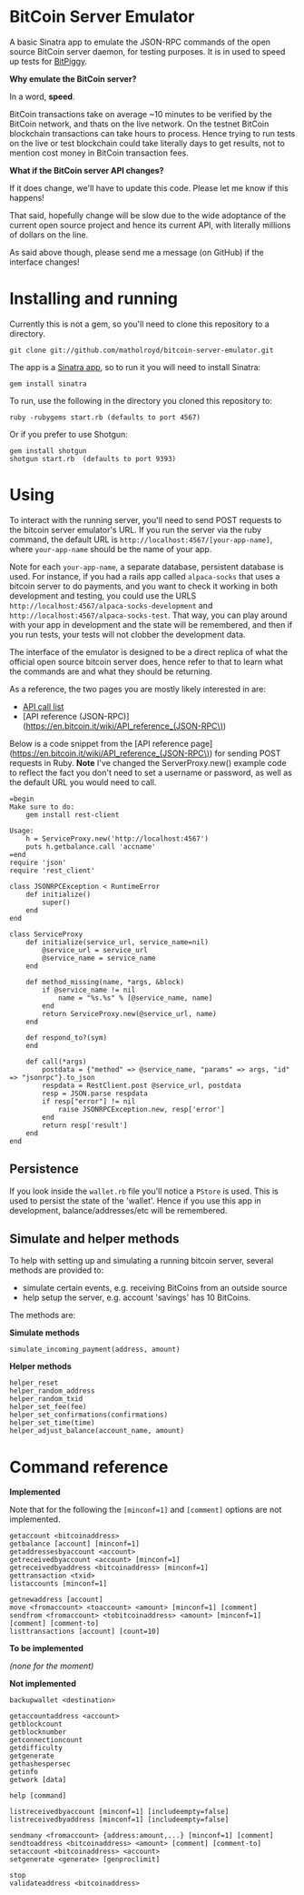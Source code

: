 # BitCoin Server Emulator

A basic Sinatra app to emulate the JSON-RPC commands of the open source BitCoin server daemon, for testing purposes.  It is in used to speed up tests for [BitPiggy](http://bitpiggy.com).

**Why emulate the BitCoin server?**

In a word, **speed**. 

BitCoin transactions take on average ~10 minutes to be verified by the BitCoin network, and thats on the live network. On the testnet BitCoin blockchain transactions can take hours to process. Hence trying to run tests on the live or test blockchain could take literally days to get results, not to mention cost money in BitCoin transaction fees.

**What if the BitCoin server API changes?**

If it does change, we'll have to update this code. Please let me know if this happens!

That said, hopefully change will be slow due to the wide adoptance of the current open source project and hence its current API, with literally millions of dollars on the line.

As said above though, please send me a message (on GitHub) if the interface changes! 

# Installing and running

Currently this is not a gem, so you'll need to clone this repository to a directory.

    git clone git://github.com/matholroyd/bitcoin-server-emulator.git
    
The app is a [Sinatra app](http://sinatrarb.com), so to run it you will need to install Sinatra:
    
    gem install sinatra

To run, use the following in the directory you cloned this repository to:

    ruby -rubygems start.rb (defaults to port 4567)

Or if you prefer to use Shotgun:

    gem install shotgun
    shotgun start.rb  (defaults to port 9393)
    
# Using

To interact with the running server, you'll need to send POST requests to the bitcoin server emulator's URL.  If you run the server via the ruby command, the default URL is `http://localhost:4567/[your-app-name]`, where `your-app-name` should be the name of your app.  

Note for each `your-app-name`, a separate database, persistent database is used. For instance, if you had a rails app called `alpaca-socks` that uses a bitcoin server to do payments, and you want to check it working in both development and testing, you could use the URLS  `http://localhost:4567/alpaca-socks-development` and  `http://localhost:4567/alpaca-socks-test`.  That way, you can play around with your app in development and the state will be remembered, and then if you run tests, your tests will not clobber the development data.

The interface of the emulator is designed to be a direct replica of what the official open source bitcoin server does, hence refer to that to learn what the commands are and what they should be returning.  

As a reference, the two pages you are mostly likely interested in are:

* [API call list](https://en.bitcoin.it/wiki/Original_Bitcoin_client/API_Calls_list)
* [API reference (JSON-RPC)](https://en.bitcoin.it/wiki/API_reference_(JSON-RPC\))

Below is a code snippet from the [API reference page](https://en.bitcoin.it/wiki/API_reference_(JSON-RPC\)) for sending POST requests in Ruby. **Note** I've changed the ServerProxy.new() example code to reflect the fact you don't need to set a username or password, as well as the default URL you would need to call.

    =begin
    Make sure to do:
        gem install rest-client
 
    Usage:
        h = ServiceProxy.new('http://localhost:4567')
        puts h.getbalance.call 'accname'
    =end
    require 'json'
    require 'rest_client'
 
    class JSONRPCException < RuntimeError
        def initialize()
            super()
        end
    end
 
    class ServiceProxy
        def initialize(service_url, service_name=nil)
            @service_url = service_url
            @service_name = service_name
        end
 
        def method_missing(name, *args, &block)
            if @service_name != nil
                name = "%s.%s" % [@service_name, name]
            end
            return ServiceProxy.new(@service_url, name)
        end
 
        def respond_to?(sym)
        end
 
        def call(*args)
            postdata = {"method" => @service_name, "params" => args, "id" => "jsonrpc"}.to_json
            respdata = RestClient.post @service_url, postdata
            resp = JSON.parse respdata
            if resp["error"] != nil
                raise JSONRPCException.new, resp['error']
            end
            return resp['result']
        end
    end
    
## Persistence

If you look inside the `wallet.rb` file you'll notice a `PStore` is used. This is used to persist the state of the 'wallet'. Hence if you use this app in development, balance/addresses/etc will be remembered.

## Simulate and helper methods

To help with setting up and simulating a running bitcoin server, several methods are provided to:

* simulate certain events, e.g. receiving BitCoins from an outside source
* help setup the server, e.g. account 'savings' has 10 BitCoins.  

The methods are:

**Simulate methods**

    simulate_incoming_payment(address, amount)

**Helper methods**

    helper_reset
    helper_random_address
    helper_random_txid
    helper_set_fee(fee)
    helper_set_confirmations(confirmations)
    helper_set_time(time)
    helper_adjust_balance(account_name, amount)

# Command reference

**Implemented**

Note that for the following the `[minconf=1]` and `[comment]` options are not implemented.

    getaccount <bitcoinaddress>
    getbalance [account] [minconf=1]
    getaddressesbyaccount <account>
    getreceivedbyaccount <account> [minconf=1]
    getreceivedbyaddress <bitcoinaddress> [minconf=1]
    gettransaction <txid>
    listaccounts [minconf=1]

    getnewaddress [account]
    move <fromaccount> <toaccount> <amount> [minconf=1] [comment]
    sendfrom <fromaccount> <tobitcoinaddress> <amount> [minconf=1] [comment] [comment-to]
    listtransactions [account] [count=10]

**To be implemented**

*(none for the moment)*

**Not implemented**

    backupwallet <destination>

    getaccountaddress <account>
    getblockcount
    getblocknumber
    getconnectioncount
    getdifficulty
    getgenerate
    gethashespersec
    getinfo
    getwork [data]

    help [command]

    listreceivedbyaccount [minconf=1] [includeempty=false]
    listreceivedbyaddress [minconf=1] [includeempty=false]

    sendmany <fromaccount> {address:amount,...} [minconf=1] [comment]
    sendtoaddress <bitcoinaddress> <amount> [comment] [comment-to]
    setaccount <bitcoinaddress> <account>
    setgenerate <generate> [genproclimit]

    stop
    validateaddress <bitcoinaddress>

